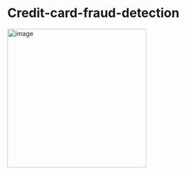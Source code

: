 # Credit-card-fraud-detection
<img width="313" alt="image" src="https://github.com/user-attachments/assets/830511fc-4cee-437d-b953-5c5208c70f03" />
